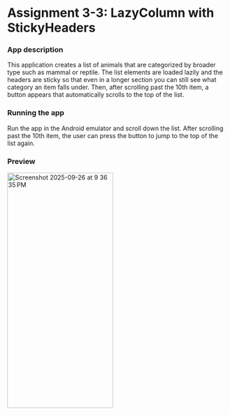# Assignment 3-3: LazyColumn with StickyHeaders
### App description
This application creates a list of animals that are categorized by broader type such as mammal or reptile.
The list elements are loaded lazily and the headers are sticky so that even in a longer section you can still see what category an item falls under.
Then, after scrolling past the 10th item, a button appears that automatically scrolls to the top of the list.

### Running the app
Run the app in the Android emulator and scroll down the list. After scrolling past the 10th item, the user can press the button to jump to the top of the list again.

### Preview
<img width="242" height="537" alt="Screenshot 2025-09-26 at 9 36 35 PM" src="https://github.com/user-attachments/assets/c3e528b4-6134-498d-9546-51138a9ed028" />
